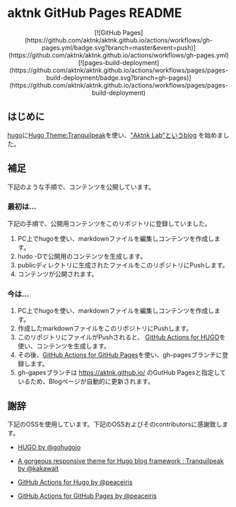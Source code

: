 # aktnk GitHub Pages README

<div align="center">
[![GitHub Pages](https://github.com/aktnk/aktnk.github.io/actions/workflows/gh-pages.yml/badge.svg?branch=master&event=push)](https://github.com/aktnk/aktnk.github.io/actions/workflows/gh-pages.yml)
[![pages-build-deployment](https://github.com/aktnk/aktnk.github.io/actions/workflows/pages/pages-build-deployment/badge.svg?branch=gh-pages)](https://github.com/aktnk/aktnk.github.io/actions/workflows/pages/pages-build-deployment)
</div>

## はじめに

[hugo](https://gohugo.io/)に[Hugo Theme:Tranquilpeak](https://themes.gohugo.io/themes/hugo-tranquilpeak-theme/)を使い、["Aktnk Lab"というblog](https://aktnk.github.io/) を始めました。  

## 補足

下記のような手順で、コンテンツを公開しています。

### 最初は…

下記の手順で、公開用コンテンツをこのリポジトリに登録していました。

1. PC上でhugoを使い、markdownファイルを編集しコンテンツを作成します。
1. hudo -Dで公開用のコンテンツを生成します。
1. publicディレクトリに生成されたファイルをこのリポジトリにPushします。
1. コンテンツが公開されます。

### 今は…

1. PC上でhugoを使い、markdownファイルを編集しコンテンツを作成します。
1. 作成したmarkdownファイルをこのリポジトリにPushします。
1. このリポジトリにファイルがPushされると、
[GitHub Actions for HUGO](https://github.com/peaceiris/actions-hugo)を使い、コンテンツを生成します。
1. その後、[GitHub Actions for GitHub Pages](https://github.com/peaceiris/actions-gh-pages)を使い、gh-pagesブランチに登録します。
1. gh-gapesブランチは https://aktnk.github.io/ のGutHub Pagesと指定しているため、Blogページが自動的に更新されます。

## 謝辞

下記のOSSを使用しています。下記のOSSおよびそのcontributorsに感謝致します。

- [HUGO by @gohugoio](https://github.com/gohugoio/hugo)

- [A gorgeous responsive theme for Hugo blog framework : Tranquilpeak by @kakawait](https://github.com/kakawait/hugo-tranquilpeak-theme)

- [GitHub Actions for Hugo by @peaceiris](https://github.com/peaceiris/actions-hugo)

- [GitHub Actions for GitHub Pages by @peaceiris](https://github.com/peaceiris/actions-gh-pages)
